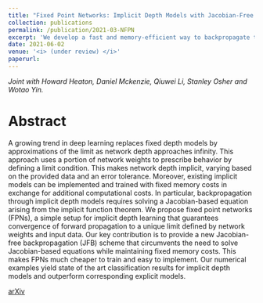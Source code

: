```yaml
---
title: "Fixed Point Networks: Implicit Depth Models with Jacobian-Free Backprop"
collection: publications
permalink: /publication/2021-03-NFPN
excerpt: 'We develop a fast and memory-efficient way to backpropagate through implicit depth models'
date: 2021-06-02
venue: '<i> (under review) </i>'
paperurl: 
---
```

<i> Joint with Howard Heaton, Daniel Mckenzie, Qiuwei Li, Stanley Osher and Wotao Yin.</i>

Abstract
======
A growing trend in deep learning replaces fixed depth models by approximations of the limit as network depth approaches infinity. This approach uses a portion of network weights to prescribe behavior by defining a limit condition. This makes network depth implicit, varying based on the provided data and an error tolerance. Moreover, existing implicit models can be implemented and trained with fixed memory costs in exchange for additional computational costs. In particular, backpropagation through implicit depth models requires solving a Jacobian-based equation arising from the implicit function theorem. We propose fixed point networks (FPNs), a simple setup for implicit depth learning that guarantees convergence of forward propagation to a unique limit defined by network weights and input data. Our key contribution is to provide a new Jacobian-free backpropagation (JFB) scheme that circumvents the need to solve Jacobian-based equations while maintaining fixed memory costs. This makes FPNs much cheaper to train and easy to implement. Our numerical examples yield state of the art classification results for implicit depth models and outperform corresponding explicit models.

[arXiv](https://arxiv.org/abs/2103.12803)
